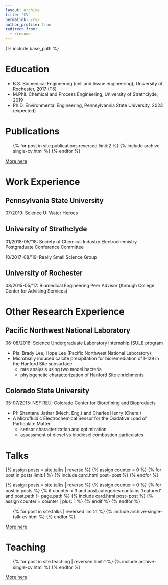 ```yaml
---
layout: archive
title: "CV"
permalink: /cv/
author_profile: true
redirect_from:
  - /resume
---
```


{% include base_path %}

Education
======

* B.S. Biomedical Engineering (cell and tissue engineering), University of Rochester, 2017 (T5)
* M.Phil. Chemical and Process Engineering, University of Strathclyde, 2019
* Ph.D. Environmental Engineering, Pennsylvannia State University, 2023 (expected)

Publications
======

  <ul>{% for post in site.publications reversed limit:2 %}
    {% include archive-single-cv.html %}
  {% endfor %}</ul>

[More here](https://jkboualavong.github.io/publications/)

Work Experience
======

Pennsylvania State University
--------------

07/2019: Science U: Water Heroes

University of Strathclyde
--------------

01/2018-05/’18: Society of Chemical Industry Electrochemistry Postgraduate Conference Committee

10/2017-08/’19: Really Small Science Group


University of Rochester
--------------

08/2015-05/’17: Biomedical Engineering Peer Advisor (through College Center for Advising Services)

Other Research Experience
======

Pacific Northwest National Laboratory
--------------

06-08/2016: Science Undergraduate Laboratory Internship (SULI) program
* PIs: Brady Lee, Hope Lee (Pacific Northwest National Laboratory)
* Microbially induced calcite precipitation for bioremediation of I-129 in the Hanford Site subsurface
  * rate analysis using two model bacteria
  * phylogenetic characterization of Hanford Site enrichments

Colorado State University
--------------

05-07/2015: NSF REU: Colorado Center for Biorefining and Bioproducts
* PI: Shantanu Jathar (Mech. Eng.) and Charles Henry (Chem.)
* A Microfluidic Electrochemical Sensor for the Oxidative Load of Particulate Matter
  * sensor characterization and optimization
  * assessment of diesel vs biodiesel combustion particulates


Talks
======
{% assign posts = site.talks | reverse %}
{% assign counter = 0 %}
{% for post in posts limit:1 %}
    {% include card.html post=post %}
{% endfor %}


{% assign posts = site.talks | reverse %}
{% assign counter = 0 %}
{% for post in posts %}
  {% if counter < 3 and post.categories contains 'featured' and post.path != page.path %}
    {% include card.html post=post %}
    {% assign counter = counter | plus: 1 %}
  {% endif %}
{% endfor %}

  <ul>{% for post in site.talks | reversed limit:1 %}
    {% include archive-single-talk-cv.html %}
  {% endfor %}</ul>

[More here](https://jkboualavong.github.io/talks/)
  
Teaching
======

  <ul>{% for post in site.teaching | reversed limit:1 %}
    {% include archive-single-cv.html %}
  {% endfor %}</ul>
  
[More here](https://jkboualavong.github.io/teaching/)

